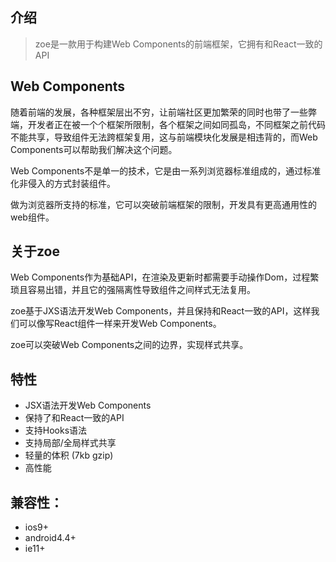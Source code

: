## 介绍

> zoe是一款用于构建Web Components的前端框架，它拥有和React一致的API

## Web Components

  随着前端的发展，各种框架层出不穷，让前端社区更加繁荣的同时也带了一些弊端，开发者正在被一个个框架所限制，各个框架之间如同孤岛，不同框架之前代码不能共享，导致组件无法跨框架复用，这与前端模块化发展是相违背的，而Web Components可以帮助我们解决这个问题。

  Web Components不是单一的技术，它是由一系列浏览器标准组成的，通过标准化非侵入的方式封装组件。
  
  做为浏览器所支持的标准，它可以突破前端框架的限制，开发具有更高通用性的web组件。

## 关于zoe
  Web Components作为基础API，在渲染及更新时都需要手动操作Dom，过程繁琐且容易出错，并且它的强隔离性导致组件之间样式无法复用。

  zoe基于JXS语法开发Web Components，并且保持和React一致的API，这样我们可以像写React组件一样来开发Web Components。
  
  zoe可以突破Web Components之间的边界，实现样式共享。

## 特性

- JSX语法开发Web Components
- 保持了和React一致的API
- 支持Hooks语法
- 支持局部/全局样式共享
- 轻量的体积 (7kb gzip)
- 高性能

## 兼容性：
  - ios9+
  - android4.4+
  - ie11+
